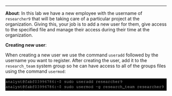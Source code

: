 ___
**About**: In this lab we have a new employee with the username of `researcher9` that will be taking care of a particular project at the organization.
Giving this, your job is to add a new user for them, give access to the specified file and manage their access during their time at the organization.

**Creating new user**:
	
When creating a new user we use the command `useradd` followed by the username you want to register. After creating the user, add it to the `research_team` system group so he can have access to all of the groups files using the command `usermod`:

![creating user and adding to a group](images/04_create_and_modify_user.png)

